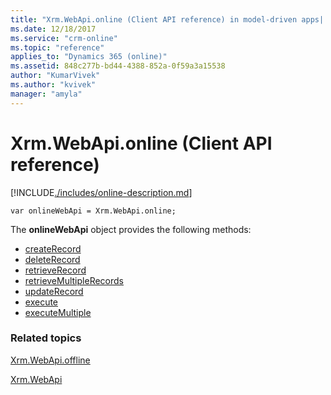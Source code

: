 ```yaml
---
title: "Xrm.WebApi.online (Client API reference) in model-driven apps| MicrosoftDocs"
ms.date: 12/18/2017
ms.service: "crm-online"
ms.topic: "reference"
applies_to: "Dynamics 365 (online)"
ms.assetid: 848c277b-bd44-4388-852a-0f59a3a15538
author: "KumarVivek"
ms.author: "kvivek"
manager: "amyla"
---
```

# Xrm.WebApi.online (Client API reference)



[!INCLUDE[./includes/online-description.md](./includes/online-description.md)] 

`var onlineWebApi = Xrm.WebApi.online;`

The **onlineWebApi** object provides the following methods:

- [createRecord](createRecord.md)
- [deleteRecord](deleteRecord.md)
- [retrieveRecord](retrieveRecord.md)
- [retrieveMultipleRecords](retrieveMultipleRecords.md)
- [updateRecord](updateRecord.md)
- [execute](execute.md)
- [executeMultiple](executeMultiple.md)

### Related topics

[Xrm.WebApi.offline](offline.md)

[Xrm.WebApi](../xrm-webapi.md)




